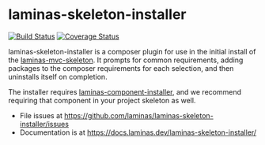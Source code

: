 # laminas-skeleton-installer

[![Build Status](https://travis-ci.com/laminas/laminas-skeleton-installer.svg?branch=master)](https://travis-ci.com/laminas/laminas-skeleton-installer)
[![Coverage Status](https://coveralls.io/repos/github/laminas/laminas-skeleton-installer/badge.svg?branch=master)](https://coveralls.io/github/laminas/laminas-skeleton-installer?branch=master)

laminas-skeleton-installer is a composer plugin for use in the initial install of
the [laminas-mvc-skeleton](https://github.com/laminas/laminas-mvc-skeleton).
It prompts for common requirements, adding packages to the composer requirements
for each selection, and then uninstalls itself on completion.

The installer requires [laminas-component-installer](https://docs.laminas.dev/laminas-component-installer/),
and we recommend requiring that component in your project skeleton as well.

- File issues at https://github.com/laminas/laminas-skeleton-installer/issues
- Documentation is at https://docs.laminas.dev/laminas-skeleton-installer/

